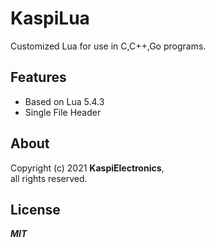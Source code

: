 # KaspiLua
Customized Lua for use in C,C++,Go programs.

## Features
- Based on Lua 5.4.3
- Single File Header

## About
Copyright (c) 2021 **KaspiElectronics**, \
all rights reserved.

## License
***MIT***
